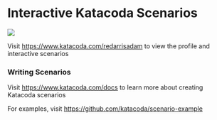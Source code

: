# Interactive Katacoda Scenarios

[![](http://shields.katacoda.com/katacoda/redarrisadam/count.svg)](https://www.katacoda.com/redarrisadam "Get your profile on Katacoda.com")

Visit https://www.katacoda.com/redarrisadam to view the profile and interactive scenarios

### Writing Scenarios
Visit https://www.katacoda.com/docs to learn more about creating Katacoda scenarios

For examples, visit https://github.com/katacoda/scenario-example
